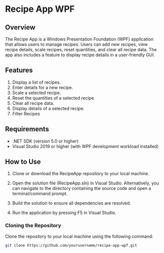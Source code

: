 # Recipe App WPF

## Overview

The Recipe App is a Windows Presentation Foundation (WPF) application that allows users to manage recipes. Users can add new recipes, view recipe details, scale recipes, reset quantities, and clear all recipe data. The app also includes a feature to display recipe details in a user-friendly GUI.

## Features

1. Display a list of recipes.
2. Enter details for a new recipe.
3. Scale a selected recipe.
4. Reset the quantities of a selected recipe.
5. Clear all recipe data.
6. Display details of a selected recipe.
7. Filter Recipes

## Requirements

- .NET SDK (version 5.0 or higher)
- Visual Studio 2019 or higher (with WPF development workload installed)

## How to Use
1. Clone or download the RecipeApp repository to your local machine.

2. Open the solution file (RecipeApp.sln) in Visual Studio. Alternatively, you can navigate to the directory containing the source code and open a terminal/command prompt.

3. Build the solution to ensure all dependencies are resolved.

4. Run the application by pressing F5 in Visual Studio.


### Cloning the Repository

Clone the repository to your local machine using the following command:

```sh
git clone https://github.com/yourusername/recipe-app-wpf.git
